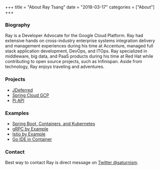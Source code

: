 +++
title = "About Ray Tsang"
date = "2018-03-17"
categories = ["About"]
+++

### Biography
Ray is a Developer Advocate for the Google Cloud Platform. Ray had extensive hands on cross-industry enterprise systems integration delivery and management experiences during his time at Accenture, managed full stack application development, DevOps, and ITOps. Ray specialized in middleware, big data, and PaaS products during his time at Red Hat while contributing to open source projects, such as Infinispan. Aside from technology, Ray enjoys traveling and adventures.

### Projects
- [JDeferred](http://jdeferred.org/)
- [Spring Cloud GCP](https://github.com/spring-cloud/spring-cloud-gcp)
- [Pi API](https://pi.delivery)

### Examples
- [Spring Boot, Containers, and Kubernetes](https://github.com/saturnism/spring-boot-docker)
- [gRPC by Example](https://github.com/saturnism/grpc-java-by-example)
- [Istio by Example](https://github.com/saturnism/istio-by-example-java)
- [Go IDE in Container](https://github.com/saturnism/go-ide)

### Contact
Best way to contact Ray is direct message on [Twitter @saturnism](https://twitter.com/saturnism).
